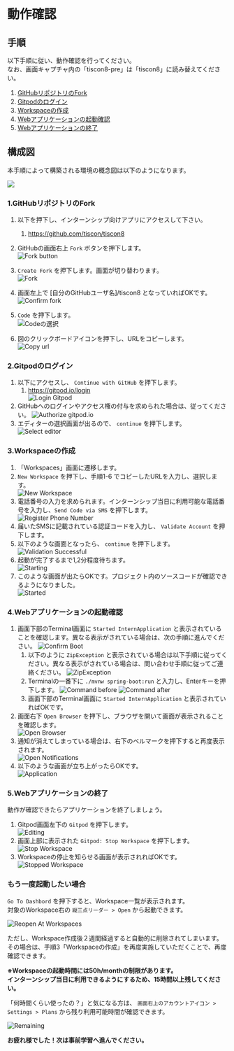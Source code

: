 # 動作確認

## 手順

以下手順に従い、動作確認を行ってください。  
なお、画面キャプチャ内の「tiscon8-pre」は「tiscon8」に読み替えてください。

1. [GitHubリポジトリのFork](#1githubリポジトリのfork)
1. [Gitpodのログイン](#2gitpodのログイン)
1. [Workspaceの作成](#3workspaceの作成)
1. [Webアプリケーションの起動確認](#4webアプリケーションの起動確認)
1. [Webアプリケーションの終了](#5webアプリケーションの終了)

## 構成図

本手順によって構築される環境の概念図は以下のようになります。

![](../image/diagram.png)

### 1.GitHubリポジトリのFork

1. 以下を押下し、インターンシップ向けアプリにアクセスして下さい。  
   1. https://github.com/tiscon/tiscon8
1. GitHubの画面右上 `Fork` ボタンを押下します。  
![Fork button](../image/git_fork-button.png)
1. `Create Fork` を押下します。画面が切り替わります。  
![Fork](../image/git_fork.png)

1. 画面左上で [自分のGitHubユーザ名]/tiscon8 となっていればOKです。  
![Confirm fork](../image/git_confirm-fork.png)

1. `Code` を押下します。  
![Codeの選択](../image/git_click-code.png)

1. 図のクリックボードアイコンを押下し、URLをコピーします。  
![Copy url](../image/git_copy-url.png)

### 2.Gitpodのログイン

1. 以下にアクセスし、 `Continue with GitHub` を押下します。
   1. https://gitpod.io/login  
![Login Gitpod](../image/gitpod_access.png)
1. GitHubへのログインやアクセス権の付与を求められた場合は、従ってください。
![Authorize gitpod.io](../image/gitpod_authorize-gitpodio.png)
1. エディターの選択画面が出るので、 `continue` を押下します。
![Select editor](../image/gitpod_select-editor.png)

### 3.Workspaceの作成

1. 「Workspaces」画面に遷移します。 
1. `New Workspace` を押下し、手順1-6 でコピーしたURLを入力し、選択します。  
![New Workspace](../image/gitpod_new-workspace.png)
1. 電話番号の入力を求められます。インターンシップ当日に利用可能な電話番号を入力し、`Send Code via SMS` を押下します。
![Register Phone Number](../image/gitpod_register-phone-number.png)
1. 届いたSMSに記載されている認証コードを入力し、 `Validate Account` を押下します。
1. 以下のような画面となったら、 `continue` を押下します。  
![Validation Successful](../image/gitpod_validation-successful.png)
1. 起動が完了するまで1,2分程度待ちます。  
![Starting](../image/gitpod_starting.png)
1. このような画面が出たらOKです。プロジェクト内のソースコードが確認できるようになりました。  
![Started](../image/gitpod_started.png)

### 4.Webアプリケーションの起動確認

1. 画面下部のTerminal画面に `Started InternApplication` と表示されていることを確認します。異なる表示がされている場合は、次の手順に進んでください。
![Confirm Boot](../image/gitpod_confirm-boot.png)
   1. 以下のように `ZipException` と表示されている場合は以下手順に従ってください。異なる表示がされている場合は、問い合わせ手順に従ってご連絡ください。
![ZipException](../image/gitpod_zip-exception.png)
   1.  Terminalの一番下に `./mvnw spring-boot:run` と入力し、Enterキーを押下します。
![Command before](../image/gitpod_command-before.png)
![Command after](../image/gitpod_command-after.png)
   1. 画面下部のTerminal画面に `Started InternApplication` と表示されていればOKです。
1. 画面右下 `Open Browser` を押下し、ブラウザを開いて画面が表示されることを確認します。  
![Open Browser](../image/gitpod_open-browser.png)
1. 通知が消えてしまっている場合は、右下のベルマークを押下すると再度表示されます。  
![Open Notifications](../image/gitpod_open-notifications.png)
1. 以下のような画面が立ち上がったらOKです。  
![Application](../image/tiscon8_prior_confirmation.png)

### 5.Webアプリケーションの終了

動作が確認できたらアプリケーションを終了しましょう。  

1. Gitpod画面左下の `Gitpod` を押下します。  
![Editing](../image/gitpod_editing.png)
1. 画面上部に表示された `Gitpod: Stop Workspace` を押下します。  
![Stop Workspace](../image/gitpod_stop-workspace.png)
1. Workspaceの停止を知らせる画面が表示されればOKです。  
![Stopped Workspace](../image/gitpod_stopped-workspace.png)

### もう一度起動したい場合

`Go To Dashbord` を押下すると、Workspace一覧が表示されます。  
対象のWorkspace右の `縦三点リーダー > Open` から起動できます。

![Reopen At Workspaces](../image/gitpod_reopen-at-workspaces.png)

ただし、Workspace作成後２週間経過すると自動的に削除されてしまいます。  
その場合は、手順3「Workspaceの作成」を再度実施していただくことで、再度確認できます。

__※Workspaceの起動時間には50h/monthの制限があります。__  
__インターンシップ当日に利用できるようにするため、15時間以上残してください。__

「何時間くらい使ったの？」と気になる方は、 `画面右上のアカウントアイコン > Settings > Plans` から残り利用可能時間が確認できます。

![Remaining](../image/gitpod_remaining.png)

__お疲れ様でした！次は事前学習へ進んでください。__
